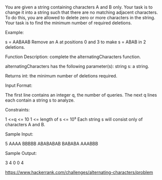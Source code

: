 You are given a string containing characters A and B only.
Your task is to change it into a string such that there are no matching adjacent characters.
To do this, you are allowed to delete zero or more characters in the string.
Your task is to find the minimum number of required deletions.

Example:

s = AABAAB
Remove an A at positions 0 and 3 to make s = ABAB in 2 deletions.

Function Description: complete the alternatingCharacters function.

alternatingCharacters has the following parameter(s): string s: a string.

Returns int: the minimum number of deletions required.

Input Format:

The first line contains an integer q, the number of queries.
The next q lines each contain a string s to analyze.

Constraints:

1 <=q <= 10
1 <= length of s <= 10⁵
Each string s will consist only of characters A and B.

Sample Input:

5
AAAA
BBBBB
ABABABAB
BABABA
AAABBB

Sample Output:

3
4
0
0
4

https://www.hackerrank.com/challenges/alternating-characters/problem
